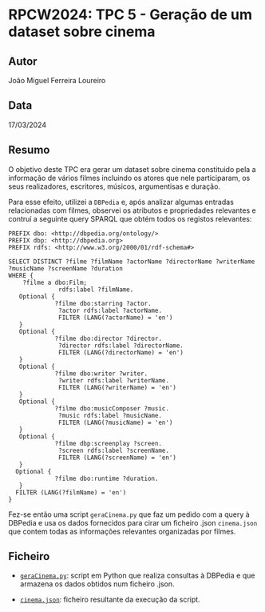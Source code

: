 # RPCW2024: TPC 5 - Geração de um dataset sobre cinema

## Autor
João Miguel Ferreira Loureiro

## Data
17/03/2024

## Resumo
O objetivo deste TPC era gerar um dataset sobre cinema constituido pela a informação de vários filmes incluindo os atores que nele participaram, os seus realizadores, escritores, músicos, argumentisas e duração.

Para esse efeito, utilizei a `DBPedia` e, após analizar algumas entradas relacionadas com filmes, observei os atributos e propriedades relevantes e contruí a seguinte query SPARQL que obtém todos os registos relevantes:

```
PREFIX dbo: <http://dbpedia.org/ontology/>
PREFIX dbp: <http://dbpedia.org>
PREFIX rdfs: <http://www.w3.org/2000/01/rdf-schema#>

SELECT DISTINCT ?filme ?filmName ?actorName ?directorName ?writerName ?musicName ?screenName ?duration
WHERE {
    ?filme a dbo:Film;
              rdfs:label ?filmName.
   Optional {
             ?filme dbo:starring ?actor.
              ?actor rdfs:label ?actorName.
              FILTER (LANG(?actorName) = 'en')
   }
   Optional {
             ?filme dbo:director ?director.
              ?director rdfs:label ?directorName.
              FILTER (LANG(?directorName) = 'en')
   }
   Optional {
             ?filme dbo:writer ?writer.
              ?writer rdfs:label ?writerName.
              FILTER (LANG(?writerName) = 'en')
   }
   Optional {
             ?filme dbo:musicComposer ?music.
              ?music rdfs:label ?musicName.
              FILTER (LANG(?musicName) = 'en')
   }
   Optional {
             ?filme dbp:screenplay ?screen.
              ?screen rdfs:label ?screenName.
              FILTER (LANG(?screenName) = 'en')
   }
  Optional {
             ?filme dbo:runtime ?duration.
   }
  FILTER (LANG(?filmName) = 'en')
}
```
Fez-se então uma script `geraCinema.py` que faz um pedido com a query à DBPedia e usa os dados fornecidos para cirar um ficheiro .json `cinema.json` que contem todas as informações relevantes organizadas por filmes.

## Ficheiro

- [`geraCinema.py`](geraCinema.py): script em Python que realiza consultas à DBPedia e que armazena os dados obtidos num ficheiro .json.

- [`cinema.json`](cinema.json): ficheiro resultante da execução da script.
